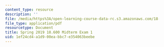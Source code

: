 ```yaml
---
content_type: resource
description: ''
file: /media/https%3A/open-learning-course-data-rc.s3.amazonaws.com/18-600-probability-and-random-variables-fall-2019/1ef24cd4a1d900eabbc7e354063beebe_MIT18_600F19_mid1_2019.pdf
file_type: application/pdf
resourcetype: Document
title: Spring 2019 18.600 Midterm Exam 1
uid: 1ef24cd4-a1d9-00ea-bbc7-e354063beebe
---
```

